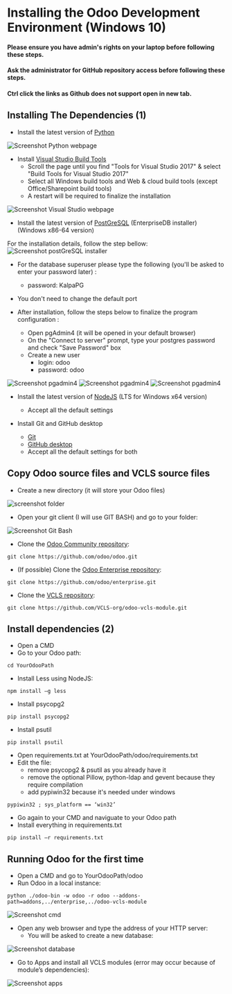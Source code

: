 # Installing the Odoo Development Environment (Windows 10)
#### Please ensure you have admin's rights on your laptop before following these steps.
#### Ask the administrator for GitHub repository access before following these steps.
#### Ctrl click the links as Github does not support open in new tab.

## Installing The Dependencies (1)

- Install the latest version of [Python](https://www.python.org/downloads/)

![Screenshot Python webpage](https://github.com/VCLS-org/odoo-vcls-module/blob/12.0-Documentations/Documentations/img/screen_python.png)

- Install [Visual Studio Build Tools](https://visualstudio.microsoft.com/downloads/)
    - Scroll the page until you find "Tools for Visual Studio 2017" & select "Build Tools for Visual Studio 2017"
    - Select all Windows build tools and Web & cloud build tools (except Office/Sharepoint build tools)
    - A restart will be required to finalize the installation

![Screenshot Visual Studio webpage](https://github.com/VCLS-org/odoo-vcls-module/blob/12.0-Documentations/Documentations/img/screen%20vs.png)

- Install the latest version of [PostGreSQL](https://www.enterprisedb.com/downloads/postgres-postgresql-downloads) (EnterpriseDB installer) (Windows x86-64 version)

For the installation details, follow the step bellow:
![Screenshot postGreSQL installer](https://github.com/VCLS-org/odoo-vcls-module/blob/12.0-Documentations/Documentations/img/screen_pginstall.png)

- For the database superuser please type the following (you'll be asked to enter your password later) :
    - password: KalpaPG
- You don't need to change the default port

- After installation, follow the steps below to finalize the program configuration :
    - Open pgAdmin4 (it will be opened in your default browser)
    - On the "Connect to server" prompt, type your postgres password and check "Save Password" box
    - Create a new user
        - login: odoo
        - password: odoo

![Screenshot pgadmin4](https://github.com/VCLS-org/odoo-vcls-module/blob/12.0-Documentations/Documentations/img/PostgreSQL_install2.JPG)
![Screenshot pgadmin4](https://github.com/VCLS-org/odoo-vcls-module/blob/12.0-Documentations/Documentations/img/PostgreSQL_install3.JPG)
![Screenshot pgadmin4](https://github.com/VCLS-org/odoo-vcls-module/blob/12.0-Documentations/Documentations/img/PostgreSQL_install4.JPG)



- Install the latest version of [NodeJS](https://nodejs.org/en/) (LTS for Windows x64 version)
    - Accept all the default settings

- Install Git and GitHub desktop
    - [Git](https://git-scm.com/download)
    - [GitHub desktop](https://desktop.github.com/)
    - Accept all the default settings for both

## Copy Odoo source files and VCLS source files
- Create a new directory (it will store your Odoo files)

![screenshot folder](https://github.com/VCLS-org/odoo-vcls-module/blob/12.0-Documentations/Documentations/img/screen_folder.png)

- Open your git client (I will use GIT BASH) and go to your folder:

![Screenshot Git Bash](https://github.com/VCLS-org/odoo-vcls-module/blob/12.0-Documentations/Documentations/img/screen_git.png)

- Clone the [Odoo Community repository](https://github.com/odoo/odoo.git):
```
git clone https://github.com/odoo/odoo.git
```

- (If possible) Clone the [Odoo Enterprise repository](https://github.com/odoo/enterprise.git):
```
git clone https://github.com/odoo/enterprise.git
```

- Clone the [VCLS repository](https://github.com/VCLS-org/odoo-vcls-module.git):
```
git clone https://github.com/VCLS-org/odoo-vcls-module.git
```

## Install dependencies (2)
- Open a CMD
- Go to your Odoo path:
```
cd YourOdooPath
```

- Install Less using NodeJS:
```
npm install –g less
```

- Install psycopg2
```
pip install psycopg2
```

- Install psutil
```
pip install psutil
```

- Open requirements.txt at YourOdooPath/odoo/requirements.txt
- Edit the file:
    - remove psycopg2 & psutil as you already have it
    - remove the optional Pillow, python-ldap and gevent because they require compilation
    - add pypiwin32 because it's needed under windows
```
pypiwin32 ; sys_platform == ‘win32’
```

- Go again to your CMD and naviguate to your Odoo path
- Install everything in requirements.txt
```
pip install –r requirements.txt
```

## Running Odoo for the first time
- Open a CMD and go to YourOdooPath/odoo
- Run Odoo in a local instance:
```
python ./odoo-bin -w odoo -r odoo --addons-path=addons,../enterprise,../odoo-vcls-module
```

![Screenshot cmd](https://github.com/VCLS-org/odoo-vcls-module/blob/12.0-Documentations/Documentations/img/screen_cmd.png)

- Open any web browser and type the address of your HTTP server:
    - You will be asked to create a new database:

![Screenshot database](https://github.com/VCLS-org/odoo-vcls-module/blob/12.0-Documentations/Documentations/img/screen_db.png)

- Go to Apps and install all VCLS modules (error may occur because of module’s dependencies):

![Screenshot apps](https://github.com/VCLS-org/odoo-vcls-module/blob/12.0-Documentations/Documentations/img/screen_apps.png)




